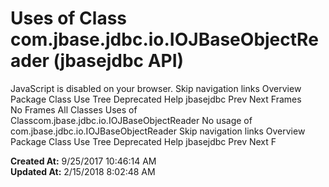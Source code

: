 # Uses of Class com.jbase.jdbc.io.IOJBaseObjectReader (jbasejdbc   API)

JavaScript is disabled on your browser. Skip navigation links Overview Package Class Use Tree Deprecated Help jbasejdbc Prev Next Frames No Frames All Classes Uses of Classcom.jbase.jdbc.io.IOJBaseObjectReader No usage of com.jbase.jdbc.io.IOJBaseObjectReader Skip navigation links Overview Package Class Use Tree Deprecated Help jbasejdbc Prev Next F  

**Created At:** 9/25/2017 10:46:14 AM  
**Updated At:** 2/15/2018 8:02:48 AM  

